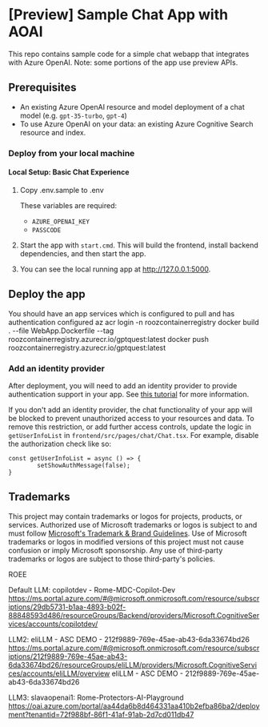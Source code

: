 # [Preview] Sample Chat App with AOAI

This repo contains sample code for a simple chat webapp that integrates with Azure OpenAI. Note: some portions of the app use preview APIs.

## Prerequisites
- An existing Azure OpenAI resource and model deployment of a chat model (e.g. `gpt-35-turbo`, `gpt-4`)
- To use Azure OpenAI on your data: an existing Azure Cognitive Search resource and index.

### Deploy from your local machine

#### Local Setup: Basic Chat Experience
1. Copy .env.sample to .env
    
    These variables are required:
    - `AZURE_OPENAI_KEY`
    - `PASSCODE`

2. Start the app with `start.cmd`. This will build the frontend, install backend dependencies, and then start the app.

3. You can see the local running app at http://127.0.0.1:5000.

## Deploy the app
You should have an app services which is configured to pull and has authentication configured
az acr login -n roozcontainerregistry
docker build . --file WebApp.Dockerfile --tag roozcontainerregistry.azurecr.io/gptquest:latest
docker push roozcontainerregistry.azurecr.io/gptquest:latest

### Add an identity provider
After deployment, you will need to add an identity provider to provide authentication support in your app. See [this tutorial](https://learn.microsoft.com/en-us/azure/app-service/scenario-secure-app-authentication-app-service) for more information.

If you don't add an identity provider, the chat functionality of your app will be blocked to prevent unauthorized access to your resources and data. To remove this restriction, or add further access controls, update the logic in `getUserInfoList` in `frontend/src/pages/chat/Chat.tsx`. For example, disable the authorization check like so:
```
const getUserInfoList = async () => {
        setShowAuthMessage(false);
}
```

## Trademarks

This project may contain trademarks or logos for projects, products, or services. Authorized use of Microsoft 
trademarks or logos is subject to and must follow 
[Microsoft's Trademark & Brand Guidelines](https://www.microsoft.com/en-us/legal/intellectualproperty/trademarks/usage/general).
Use of Microsoft trademarks or logos in modified versions of this project must not cause confusion or imply Microsoft sponsorship.
Any use of third-party trademarks or logos are subject to those third-party's policies.

ROEE

Default LLM: copilotdev - Rome-MDC-Copilot-Dev
https://ms.portal.azure.com/#@microsoft.onmicrosoft.com/resource/subscriptions/29db5731-b1aa-4893-b02f-88848593d486/resourceGroups/Backend/providers/Microsoft.CognitiveServices/accounts/copilotdev/

LLM2: eliLLM - ASC DEMO - 212f9889-769e-45ae-ab43-6da33674bd26
https://ms.portal.azure.com/#@microsoft.onmicrosoft.com/resource/subscriptions/212f9889-769e-45ae-ab43-6da33674bd26/resourceGroups/eliLLM/providers/Microsoft.CognitiveServices/accounts/eliLLM/overview
eliLLM - ASC DEMO - 212f9889-769e-45ae-ab43-6da33674bd26


LLM3: slavaopenai1: Rome-Protectors-AI-Playground
https://oai.azure.com/portal/aa44da6b8d464331aa410b2efba86ba2/deployment?tenantid=72f988bf-86f1-41af-91ab-2d7cd011db47